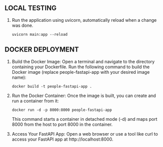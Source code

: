 ## LOCAL TESTING
1. Run the application using uvicorn, automatically reload when a change was done.
    ```
    uvicorn main:app --reload
    ```
    
## DOCKER DEPLOYMENT

1. Build the Docker Image:
    Open a terminal and navigate to the directory containing your Dockerfile.
    Run the following command to build the Docker image (replace people-fastapi-app with your desired image name):
    ```
    docker build -t people-fastapi-app .
    ```

2. Run the Docker Container:
    Once the image is built, you can create and run a container from it:
    ```
    docker run -d -p 8000:8000 people-fastapi-app
    ```

    This command starts a container in detached mode (-d) and maps port 8000 from the host to port 8000 in the container.


3. Access Your FastAPI App:
Open a web browser or use a tool like curl to access your FastAPI app at http://localhost:8000.